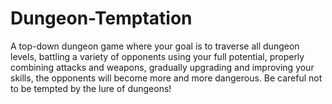 # Dungeon-Temptation
A top-down dungeon game where your goal is to traverse all dungeon levels, battling a variety of opponents using your full potential, properly combining attacks and weapons, gradually upgrading and improving your skills, the opponents will become more and more dangerous. Be careful not to be tempted by the lure of dungeons!
